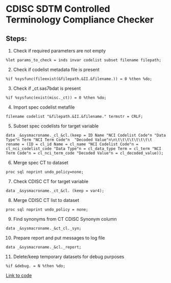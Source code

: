 # CDISC SDTM Controlled Terminology Compliance Checker

## Steps:
1. Check if required parameters are not empty
```sas
%let params_to_check = inds invar codelist subset filename filepath;
```

2. Check if codelist metadata file is present
```sas
%if %sysfunc(fileexist(&filepath.&II.&filename.)) = 0 %then %do;
```

3. Check if _ct.sas7bdat is present
```sas
%if %sysfunc(exist(misc._ct)) = 0 %then %do;
```

4. Import spec codelist metafile
```sas
filename codelist "&filepath.&II.&filename." termstr = CRLF;
```

5. Subset spec codelists for target variable
```sas
data _&sysmacroname._cl_&cl.(keep = ID Name "NCI Codelist Code"n "Data Type"n Term "NCI Term Code"n  "Decoded Value"n\n\t\t\t\t\t\t\t\t rename = (ID = cl_id Name = cl_name "NCI Codelist Code"n = cl_nci_codelist_code "Data Type"n = cl_data_type Term = cl_term "NCI Term Code"n = cl_nci_term_code "Decoded Value"n = cl_decoded_value));
```

6. Merge spec CT to dataset
```sas
proc sql noprint undo_policy=none;
```

7. Check CDISC CT for target variable
```sas
data _&sysmacroname._ct_&cl. (keep = var4);
```

8. Merge CDISC CT list to dataset
```sas
proc sql noprint undo_policy = none;
```

9. Find synonyms from CT CDISC Synonym column
```sas
data _&sysmacroname._&ct_cl._syn;
```

10. Prepare report and put messages to log file
```sas
data _&sysmacroname._&cl._report;
```

11. Delete/keep temporary datasets for debug purposes
```sas
%if &debug. = N %then %do;
``` 

[Link to code](https://github.com/atorus-research/atorus-sas-macros/blob/dev/sas/global/xuct.sas)